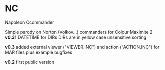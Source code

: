 # NC
 Napoleon Ccommander

Simple parody on Norton (Volkov...) commanders for Colour Maximite 2
**v0.31**
	DATETIME for DIRs
	DIRs are in yellow
	case unsensitive sorting

**v0.3**
	added external viewer ("VIEWER.INC") and action ("ACTION.INC") for MAR files plus example
	bugfixes


**v0.2**
	first public version
